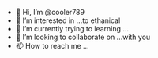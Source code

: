 - 👋 Hi, I’m @cooler789
- 👀 I’m interested in ...to ethanical
- 🌱 I’m currently trying to learning ...
- 💞️ I’m looking to collaborate on ...with you
- 📫 How to reach me ...

<!---
cooler789/cooler789 is a ✨ special ✨ repository because its `README.md` (this file) appears on your GitHub profile.
You can click the Preview link to take a look at your changes.
--->
